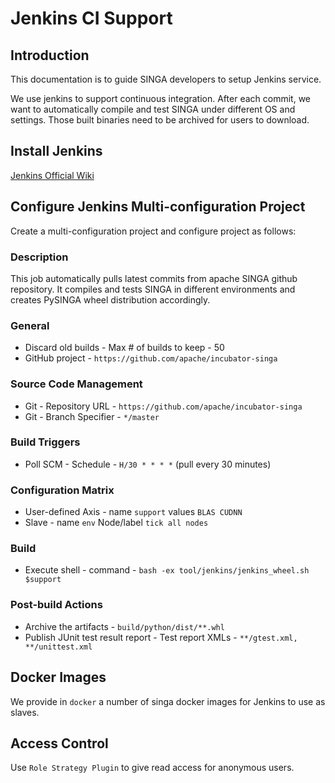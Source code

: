 # Jenkins CI Support

## Introduction
This documentation is to guide SINGA developers to setup Jenkins service.

We use jenkins to support continuous integration.
After each commit, we want to automatically compile and test SINGA
under different OS and settings.
Those built binaries need to be archived for users to download.

## Install Jenkins
[Jenkins Official Wiki](https://wiki.jenkins-ci.org/display/JENKINS/Installing+Jenkins)

## Configure Jenkins Multi-configuration Project
Create a multi-configuration project and configure project as follows:

### Description
  This job automatically pulls latest commits from apache SINGA github repository.
  It compiles and tests SINGA in different environments and creates PySINGA wheel distribution accordingly.

### General
  * Discard old builds - Max # of builds to keep - 50
  * GitHub project - ``https://github.com/apache/incubator-singa``

### Source Code Management
  * Git - Repository URL - ``https://github.com/apache/incubator-singa``
  * Git - Branch Specifier - ``*/master``

### Build Triggers
  * Poll SCM - Schedule - ``H/30 * * * *`` (pull every 30 minutes)

### Configuration Matrix
  * User-defined Axis - name ``support`` values ``BLAS CUDNN``
  * Slave - name ``env`` Node/label ``tick all nodes``

### Build
  * Execute shell - command - ``bash -ex tool/jenkins/jenkins_wheel.sh $support``

### Post-build Actions
  * Archive the artifacts - ``build/python/dist/**.whl``
  * Publish JUnit test result report - Test report XMLs - ``**/gtest.xml, **/unittest.xml``

## Docker Images
We provide in `docker` a number of singa docker images for Jenkins to use as
slaves.

## Access Control
Use `Role Strategy Plugin` to give read access for anonymous users.
